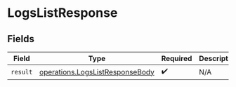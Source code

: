 # LogsListResponse


## Fields

| Field                                                                              | Type                                                                               | Required                                                                           | Description                                                                        |
| ---------------------------------------------------------------------------------- | ---------------------------------------------------------------------------------- | ---------------------------------------------------------------------------------- | ---------------------------------------------------------------------------------- |
| `result`                                                                           | [operations.LogsListResponseBody](../../models/operations/logslistresponsebody.md) | :heavy_check_mark:                                                                 | N/A                                                                                |